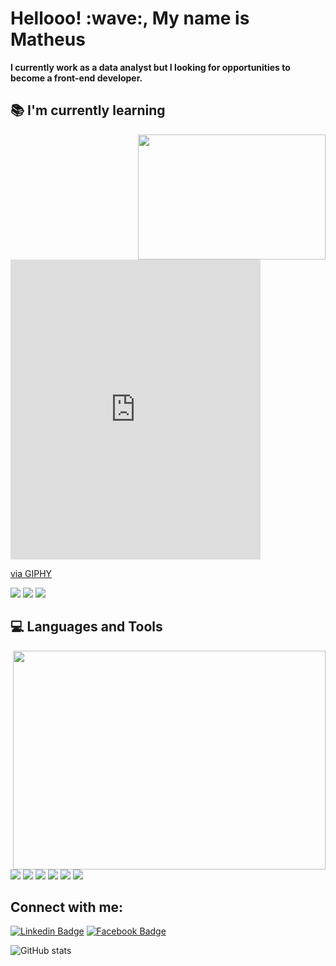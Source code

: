 
<h1 align:"center">Hellooo! :wave:, My name is Matheus</h1>

<strong>I currently work as a data analyst but I looking for opportunities to become a front-end developer.</strong>

## :books: I'm currently learning

<img align="right" src="https://www.nyc.gr/" height="200px" width="300px"/>
<iframe src="https://giphy.com/embed/1qbuc9zsBIPoG6UefE" width="400" height="480" frameBorder="0" class="giphy-embed" allowFullScreen></iframe><p><a href="https://giphy.com/gifs/athens-new-york-college-greece-1qbuc9zsBIPoG6UefE">via GIPHY</a></p>
<img src="https://img.shields.io/badge/React-20232A?style=for-the-badge&logo=react&logoColor=61DAFB" /> 
<img src="https://img.shields.io/badge/next.js-000000?style=for-the-badge&logo=nextdotjs&logoColor=white" /> 
<img src="https://img.shields.io/badge/TypeScript-007ACC?style=for-the-badge&logo=typescript&logoColor=white" />
<br>

## :computer: Languages and Tools

<img align="right" src="https://raw.githubusercontent.com/MicaelliMedeiros/micaellimedeiros/master/image/computer-illustration.png" height="350" width="500px"/>

<img src="https://img.shields.io/badge/CSS3-1572B6?style=for-the-badge&logo=css3&logoColor=white" /> 
<img src="https://img.shields.io/badge/JavaScript-F7DF1E?style=for-the-badge&logo=javascript&logoColor=black" /> 
<img src="https://img.shields.io/badge/HTML5-E34F26?style=for-the-badge&logo=html5&logoColor=white" /> 
<img src="https://img.shields.io/badge/Python-FFD43B?style=for-the-badge&logo=python&logoColor=darkgreen" /> 
<img src="https://img.shields.io/badge/MySQL-00000F?style=for-the-badge&logo=mysql&logoColor=white" />
<img src="https://img.shields.io/badge/Git-F05032?style=for-the-badge&logo=git&logoColor=white" />

## Connect with me:

[![Linkedin Badge](https://img.shields.io/badge/LinkedIn-0077B5?style=for-the-badge&logo=linkedin&logoColor=white)](https://www.linkedin.com/in/christian-de-lima-3678a314a/)
[![Facebook Badge](https://img.shields.io/badge/Facebook-1877F2?style=for-the-badge&logo=facebook&logoColor=white)](https://www.facebook.com/christian.leizen/)<br>


![GitHub stats](https://github-readme-stats.vercel.app/api?username=Leizen&show_icons=true&theme=tokyonight&layout=compact)

